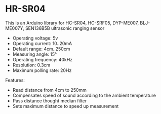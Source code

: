 # HR-SR04
This is an Arduino library for HC-SR04, HC-SRF05, DYP-ME007, BLJ-ME007Y, SEN136B5B ultrasonic ranging sensor

- Operating voltage:    5v
- Operating current:    10..20mA
- Default range:        4cm..250cm
- Measuring angle:      15°
- Operating frequency:  40kHz
- Resolution:           0.3cm
- Maximum polling rate: 20Hz

Features:
- Read distance from 4cm to 250mm
- Compensates speed of sound according to the ambient temperature
- Pass distance thought median filter
- Sets maximum distance to speed up measurement
